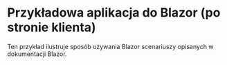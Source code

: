 # <a name="blazor-client-side-sample-app"></a>Przykładowa aplikacja do Blazor (po stronie klienta)

Ten przykład ilustruje sposób używania Blazor scenariuszy opisanych w dokumentacji Blazor.
